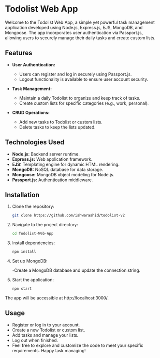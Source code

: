 # Todolist Web App

Welcome to the Todolist Web App, a simple yet powerful task management application developed using Node.js, Express.js, EJS, MongoDB, and Mongoose. The app incorporates user authentication via Passport.js, allowing users to securely manage their daily tasks and create custom lists.

## Features

- **User Authentication:**
  - Users can register and log in securely using Passport.js.
  - Logout functionality is available to ensure user account security.

- **Task Management:**
  - Maintain a daily Todolist to organize and keep track of tasks.
  - Create custom lists for specific categories (e.g., work, personal).

- **CRUD Operations:**
  - Add new tasks to Todolist or custom lists.
  - Delete tasks to keep the lists updated.

## Technologies Used

- **Node.js:** Backend server runtime.
- **Express.js:** Web application framework.
- **EJS:** Templating engine for dynamic HTML rendering.
- **MongoDB:** NoSQL database for data storage.
- **Mongoose:** MongoDB object modeling for Node.js.
- **Passport.js:** Authentication middleware.

## Installation

1. Clone the repository:

   ```bash
   git clone https://github.com/ishwarashid/todolist-v2
   ```
2. Navigate to the project directory:

    ```bash
    cd Todolist-Web-App
    ```
3. Install dependencies:

    ```bash
    npm install
    ```
4. Set up MongoDB:

    -Create a MongoDB database and update the connection string.
5. Start the application:

    ```bash
    npm start
    ```
The app will be accessible at http://localhost:3000/.

## Usage
- Register or log in to your account.
- Create a new Todolist or custom list.
- Add tasks and manage your lists.
- Log out when finished.
- Feel free to explore and customize the code to meet your specific requirements. Happy task managing!


